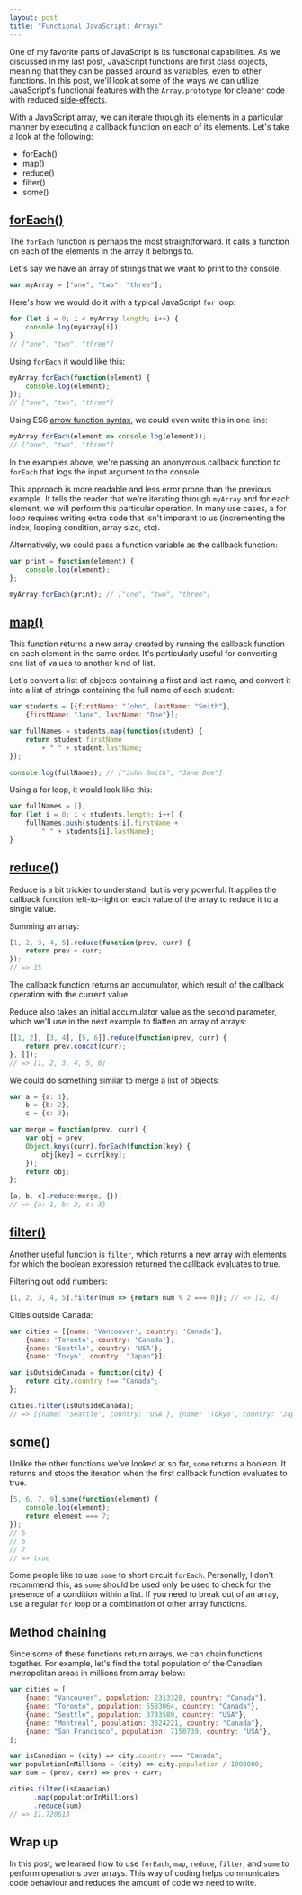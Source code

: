 ```yaml
---
layout: post
title: "Functional JavaScript: Arrays"
---
```

One of my favorite parts of JavaScript is its functional capabilities. As we discussed in my last post, JavaScript functions are first class objects, meaning that they can be passed around as variables, even to other functions. In this post, we'll look at some of the ways we can utilize JavaScript's functional features with the ```Array.prototype``` for cleaner code with reduced [side-effects](https://en.wikipedia.org/wiki/Side_effect_(computer_science)).

With a JavaScript array, we can iterate through its elements in a particular manner by executing a callback function on each of its elements. Let's take a look at the following:

* forEach()
* map()
* reduce()
* filter()
* some()


## [forEach()](https://developer.mozilla.org/en-US/docs/Web/JavaScript/Reference/Global_Objects/Array/forEach) 
The ```forEach``` function is perhaps the most straightforward. It calls a function on each of the elements in the array it belongs to.

Let's say we have an array of strings that we want to print to the console.

```javascript
var myArray = ["one", "two", "three"];
```

Here's how we would do it with a typical JavaScript ```for``` loop:

```javascript
for (let i = 0; i < myArray.length; i++) {
    console.log(myArray[i]);
}
// ["one", "two", "three"]
```

Using ```forEach``` it would like this:

```javascript
myArray.forEach(function(element) {
    console.log(element);    
});
// ["one", "two", "three"]
```

Using ES6 [arrow function syntax](https://developer.mozilla.org/en/docs/Web/JavaScript/Reference/Functions/Arrow_functions), we could even write this in one line:

```javascript
myArray.forEach(element => console.log(element)); 
// ["one", "two", "three"]
```

In the examples above, we're passing an anonymous callback function to ```forEach``` that logs the input argument to the console. 

This approach is more readable and less error prone than the previous example. It tells the reader that we're iterating through ```myArray``` and for each element, we will perform this particular operation. In many use cases, a for loop requires writing extra code that isn't imporant to us (incrementing the index, looping condition, array size, etc).

Alternatively, we could pass a function variable as the callback function:

```javascript
var print = function(element) {
    console.log(element);
};

myArray.forEach(print); // ["one", "two", "three"]
```


## [map()](https://developer.mozilla.org/en-US/docs/Web/JavaScript/Reference/Global_Objects/Array/map)

This function returns a new array created by running the callback function on each element in the same order. It's particularly useful for converting one list of values to another kind of list.

Let's convert a list of objects containing a first and last name, and convert it into a list of strings containing the full name of each student:

```javascript
var students = [{firstName: "John", lastName: "Smith"}, 
    {firstName: "Jane", lastName: "Doe"}];

var fullNames = students.map(function(student) {
    return student.firstName 
        + " " + student.lastName;
});

console.log(fullNames); // ["John Smith", "Jane Doe"]
```

Using a for loop, it would look like this:

```javascript
var fullNames = [];
for (let i = 0; i < students.length; i++) {
    fullNames.push(students[i].firstName + 
        " " + students[i].lastName);
}
```


## [reduce()](https://developer.mozilla.org/en-US/docs/Web/JavaScript/Reference/Global_Objects/Array/reduce)

Reduce is a bit trickier to understand, but is very powerful. It applies the callback function left-to-right on each value of the array to reduce it to a single value.

Summing an array:

```javascript
[1, 2, 3, 4, 5].reduce(function(prev, curr) {
    return prev + curr;
});
// => 15
```

The callback function returns an accumulator, which result of the callback operation with the current value.

Reduce also takes an initial accumulator value as the second parameter, which we'll use in the next example to flatten an array of arrays:

```javascript
[[1, 2], [3, 4], [5, 6]].reduce(function(prev, curr) {
    return prev.concat(curr);
}, []);
// => [1, 2, 3, 4, 5, 6]
```

We could do something similar to merge a list of objects:

```javascript
var a = {a: 1}, 
    b = {b: 2},
    c = {c: 3};

var merge = function(prev, curr) {
    var obj = prev;
    Object.keys(curr).forEach(function(key) {
        obj[key] = curr[key];
    });
    return obj;
};

[a, b, c].reduce(merge, {});
// => {a: 1, b: 2, c: 3}
```


## [filter()](https://developer.mozilla.org/en-US/docs/Web/JavaScript/Reference/Global_Objects/Array/filter)

Another useful function is ```filter```, which returns a new array with elements for which the boolean expression returned the callback evaluates to true.

Filtering out odd numbers:

```javascript
[1, 2, 3, 4, 5].filter(num => {return num % 2 === 0}); // => [2, 4]
```

Cities outside Canada:

```javascript
var cities = [{name: 'Vancouver', country: 'Canada'}, 
    {name: 'Toronto', country: 'Canada'}, 
    {name: 'Seattle', country: 'USA'}, 
    {name: 'Tokyo', country: "Japan"}];

var isOutsideCanada = function(city) {
    return city.country !== "Canada";
};

cities.filter(isOutsideCanada); 
// => [{name: 'Seattle', country: 'USA'}, {name: 'Tokyo', country: "Japan"}]
```


## [some()](https://developer.mozilla.org/en-US/docs/Web/JavaScript/Reference/Global_Objects/Array/some)

Unlike the other functions we've looked at so far, ```some``` returns a boolean. It returns and stops the iteration when the first callback function evaluates to true.

```javascript
[5, 6, 7, 9].some(function(element) {
    console.log(element);
    return element === 7;
});
// 5
// 6
// 7
// => true  
```


Some people like to use ```some``` to short circuit ```forEach```. Personally, I don't recommend this, as ```some``` should be used only be used to check for the presence of a condition within a list. If you need to break out of an array, use a regular ```for``` loop or a combination of other array functions.

## Method chaining

Since some of these functions return arrays, we can chain functions together. For example, let's find the total population of the Canadian metropolitan areas in millions from array below:

```javascript
var cities = [
    {name: "Vancouver", population: 2313328, country: "Canada"}, 
    {name: "Toronto", population: 5583064, country: "Canada"}, 
    {name: "Seattle", population: 3733580, country: "USA"}, 
    {name: "Montreal", population: 3824221, country: "Canada"},
    {name: "San Francisco", population: 7150739, country: "USA"}, 
];

var isCanadian = (city) => city.country === "Canada";
var populationInMillions = (city) => city.population / 1000000;
var sum = (prev, curr) => prev + curr;

cities.filter(isCanadian)
      .map(populationInMillions)
      .reduce(sum);
// => 11.720613
```

## Wrap up

In this post, we learned how to use ```forEach```, ```map```, ```reduce```, ```filter```, and ```some``` to perform operations over arrays. This way of coding helps communicates code behaviour and reduces the amount of code we need to write.